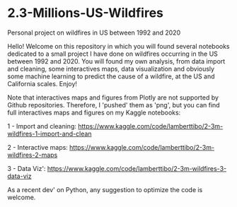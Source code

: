 # 2.3-Millions-US-Wildfires
Personal project on wildfires in US between 1992 and 2020

Hello! Welcome on this repository in which you will found several notebooks dedicated to a small project I have done on wildfires occurring in the US between 1992 and 2020. You will found my own analysis, from data import and cleaning, some interactives maps, data visualization and obviously some machine learning to predict the cause of a wildfire, at the US and California scales. Enjoy!

Note that interactives maps and figures from Plotly are not supported by Github repositories. Therefore, I 'pushed' them as 'png', but you can find full interactives maps and figures on my Kaggle notebooks:

1 - Import and cleaning: https://www.kaggle.com/code/lamberttibo/2-3m-wildfires-1-import-and-clean

2 - Interactive maps: https://www.kaggle.com/code/lamberttibo/2-3m-wildfires-2-maps

3 - Data Viz': https://www.kaggle.com/code/lamberttibo/2-3m-wildfires-3-data-viz

As a recent dev' on Python, any suggestion to optimize the code is welcome.
